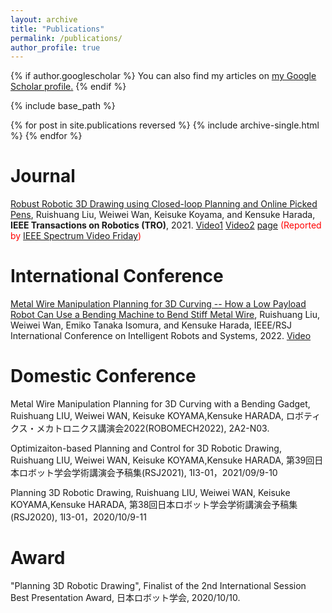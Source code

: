 ```yaml
---
layout: archive
title: "Publications"
permalink: /publications/
author_profile: true
---
```


{% if author.googlescholar %}
  You can also find my articles on <u><a href="{{author.googlescholar}}">my Google Scholar profile</a>.</u>
{% endif %}

{% include base_path %}

{% for post in site.publications reversed %}
  {% include archive-single.html %}
{% endfor %}

Journal
======
[Robust Robotic 3D Drawing using Closed-loop Planning and Online Picked Pens](https://ieeexplore.ieee.org/document/9570721), Ruishuang Liu, Weiwei Wan, Keisuke Koyama, and Kensuke Harada, **IEEE Transactions on Robotics (TRO)**, 2021. [Video1](https://www.youtube.com/watch?v=KBSWHh4RtW0) [Video2](https://www.youtube.com/watch?v=DwUWdWQCZyw&t=96s) [page](https://rsliu-xx.github.io/_pages/rbtdraw.html) <span style="color:red">(Reported by</span> [IEEE Spectrum Video Friday](https://spectrum.ieee.org/automaton/robotics/robotics-hardware/video-friday-mesmer-humanoid-robot)<span style="color:red">)</span>

International Conference
===========
[Metal Wire Manipulation Planning for 3D Curving -- How a Low Payload Robot Can Use a Bending Machine to Bend Stiff Metal Wire](https://arxiv.org/pdf/2203.04024), Ruishuang Liu, Weiwei Wan, Emiko Tanaka Isomura, and Kensuke Harada, IEEE/RSJ International Conference on Intelligent Robots and Systems, 2022. [Video](https://youtu.be/sp4KDs7oiEw)

Domestic Conference
===========
Metal Wire Manipulation Planning for 3D Curving with a Bending Gadget, Ruishuang LIU, Weiwei WAN, Keisuke KOYAMA,Kensuke HARADA, ロボティクス・メカトロニクス講演会2022(ROBOMECH2022), 2A2-N03.

Optimizaiton-based Planning and Control for 3D Robotic Drawing, Ruishuang LIU, Weiwei WAN, Keisuke KOYAMA,Kensuke HARADA, 第39回日本ロボット学会学術講演会予稿集(RSJ2021), 1I3-01，2021/09/9-10

Planning 3D Robotic Drawing, Ruishuang LIU, Weiwei WAN, Keisuke KOYAMA,Kensuke HARADA, 第38回日本ロボット学会学術講演会予稿集(RSJ2020), 1I3-01，2020/10/9-11

Award
===========
"Planning 3D Robotic Drawing", Finalist of the 2nd International Session Best Presentation Award, 日本ロボット学会, 2020/10/10.
